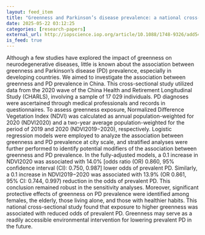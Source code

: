 ```yaml
---
layout: feed_item
title: "Greenness and Parkinson’s disease prevalence: a national cross-sectional study in China"
date: 2025-05-22 03:12:25
categories: [research-papers]
external_url: http://iopscience.iop.org/article/10.1088/1748-9326/add54c
is_feed: true
---
```


Although a few studies have explored the impact of greenness on neurodegenerative diseases, little is known about the association between greenness and Parkinson’s disease (PD) prevalence, especially in developing countries. We aimed to investigate the association between greenness and PD prevalence in China. This cross-sectional study utilized data from the 2020 wave of the China Health and Retirement Longitudinal Study (CHARLS), involving a sample of 17 029 individuals. PD diagnoses were ascertained through medical professionals and records in questionnaires. To assess greenness exposure, Normalized Difference Vegetation Index (NDVI) was calculated as annual population-weighted for 2020 (NDVI2020) and a two-year average population-weighted for the period of 2019 and 2020 (NDVI2019−2020), respectively. Logistic regression models were employed to analyze the association between greenness and PD prevalence at city scale, and stratified analyses were further performed to identify potential modifiers of the association between greenness and PD prevalence. In the fully-adjusted models, a 0.1 increase in NDVI2020 was associated with 14.0% [odds ratio (OR) 0.860, 95% confidence interval (CI): 0.750, 0.987] lower odds of prevalent PD. Similarly, a 0.1 increase in NDVI2019−2020 was associated with 13.9% (OR 0.861, 95% CI: 0.744, 0.997) reduction in the odds of prevalent PD. This conclusion remained robust in the sensitivity analyses. Moreover, significant protective effects of greenness on PD prevalence were identified among females, the elderly, those living alone, and those with healthier habits. This national cross-sectional study found that exposure to higher greenness was associated with reduced odds of prevalent PD. Greenness may serve as a readily accessible environmental intervention for lowering prevalent PD in the future.
